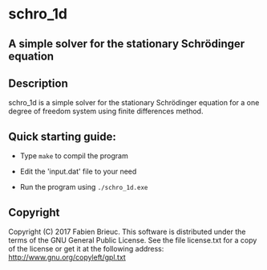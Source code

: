 # schro_1d
## A simple solver for the stationary Schrödinger equation

## Description

schro_1d is a simple solver for the stationary Schrödinger equation for a one degree of freedom  system using finite differences method.

## Quick starting guide:

* Type `make` to compil the program

* Edit the 'input.dat' file to your need

* Run the program using `./schro_1d.exe`

## Copyright

Copyright (C) 2017 Fabien Brieuc.
This software is distributed under the terms of the GNU General Public License.
See the file license.txt for a copy of the license or get it at the following address: http://www.gnu.org/copyleft/gpl.txt
